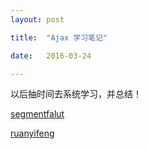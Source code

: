 ```yaml
---
layout: post

title:  "Ajax 学习笔记"

date:   2016-03-24

---
```


以后抽时间去系统学习，并总结！

[segmentfalut](https://segmentfault.com/a/1190000004322487)

[ruanyifeng](http://www.ruanyifeng.com/blog/2012/09/xmlhttprequest_level_2.html)